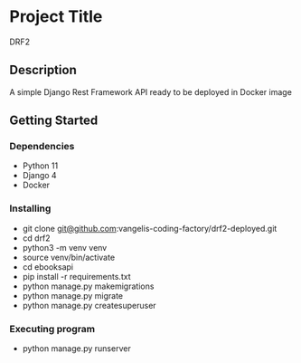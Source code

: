 # Project Title

DRF2

## Description

A simple Django Rest Framework API ready to be deployed in Docker image

## Getting Started

### Dependencies

* Python 11
* Django 4
* Docker

### Installing

* git clone git@github.com:vangelis-coding-factory/drf2-deployed.git
* cd drf2
* python3 -m venv venv
* source venv/bin/activate
* cd ebooksapi
* pip install -r requirements.txt
* python manage.py makemigrations
* python manage.py migrate
* python manage.py createsuperuser

### Executing program

* python manage.py runserver
